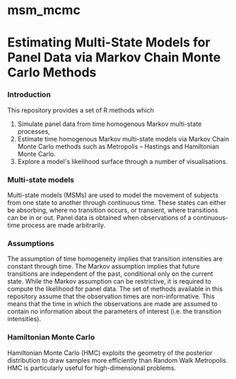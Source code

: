 # msm_mcmc

# Estimating Multi-State Models for Panel Data via Markov Chain Monte Carlo Methods

### Introduction

This repository provides a set of R methods which 
1)	Simulate panel data from time homogenous Markov multi-state processes,
2)	Estimate time homogenous Markov multi-state models via Markov Chain Monte Carlo methods such as Metropolis – Hastings and Hamiltonian Monte Carlo. 
3) Explore a model's likelihood surface through a number of visualisations. 

### Multi-state models

Multi-state models (MSMs) are used to model the movement of subjects from one state to another through continuous time. These states can either be absorbing, where no transition occurs, or transient, where transitions can be in or out. Panel data is obtained when observations of a continuous-time process are made arbitrarily. 

### Assumptions

The assumption of time homogeneity implies that transition intensities are constant through time. The Markov assumption implies that future transitions are independent of the past, conditional only on the current state. While the Markov assumption can be restrictive, it is required to compute the likelihood for panel data. The set of methods available in this repository assume that the observation times are non-informative. This means that the time in which the observations are made are assumed to contain no information about the parameters of interest (i.e. the transition intensities).

### Hamiltonian Monte Carlo

Hamiltonian Monte Carlo (HMC) exploits the geometry of the posterior distribution to draw samples more efficiently than Random Walk Metropolis. HMC is particularly useful for high-dimensional problems. 
